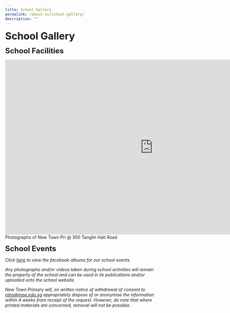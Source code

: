 ```yaml
---
title: School Gallery
permalink: /about-us/school-gallery/
description: ""
---
```


**<font size="6">School Gallery</font>**

**<font size="5">School Facilities</font>**

<iframe allowfullscreen="true" height="569" width="960" frameborder="0" src="https://docs.google.com/presentation/d/e/2PACX-1vRQBo0Gt7eVg6sQI_515brppaGLUBgiSRJTMkuPa-UZANqPFopKdsyPinViwZiD7NA-UZlyopcTJ9i1/embed?start=true&amp;loop=true&amp;delayms=5000"></iframe>
Photographs of New Town Pri @ 300 Tanglin Halt Road


**<font size="5">School Events</font>**

  
_Click&nbsp;[here](https://www.facebook.com/pg/newtownpri/photos/?tab=albums&amp;ref=page_internal)&nbsp;to view the facebook albums for our school events._

_Any photographs and/or videos taken during school activities will remain the property of the school and can be used in its publications and/or uploaded onto the school website._  

_New Town Primary will, on written notice of withdrawal of consent to <a href="mailto:ntps@moe.edu.sg">ntps@moe.edu.sg</a> appropriately dispose of or anonymise the information within 4 weeks from receipt of the request. However, do note that where printed materials are concerned, removal will not be possible._